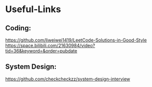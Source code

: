 # Useful-Links

## Coding:
https://github.com/liweiwei1419/LeetCode-Solutions-in-Good-Style
https://space.bilibili.com/21630984/video?tid=36&keyword=&order=pubdate

## System Design:
https://github.com/checkcheckzz/system-design-interview
